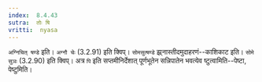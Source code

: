 ```yaml
---
index:  8.4.43
sutra:  तोः षि
vritti:  nyasa
---
```


`अग्निचित् षण्डे` इति। `अग्नौ चेः` (3.2.91) इति क्विप्। `सोमसुत्षण्डे` झ्र्नास्तीदमुदाहरणं--काशिकाट इति। `सोमे सुञः` (3.2.90) इति क्विप्। अत्र `पि` इति सप्तमीनिर्देशात् पूर्णभूतेन सन्निपातेन भवत्येव ष्टुत्वामिति--पेष्टा, पेष्टुमिति।

